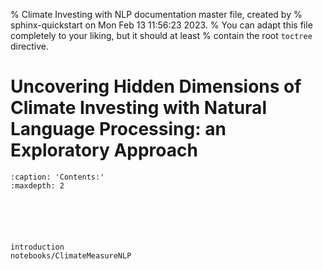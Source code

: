% Climate Investing with NLP documentation master file, created by
% sphinx-quickstart on Mon Feb 13 11:56:23 2023.
% You can adapt this file completely to your liking, but it should at least
% contain the root `toctree` directive.

# Uncovering Hidden Dimensions of Climate Investing with Natural Language Processing: an Exploratory Approach

```{toctree}
:caption: 'Contents:'
:maxdepth: 2






introduction
notebooks/ClimateMeasureNLP
```

